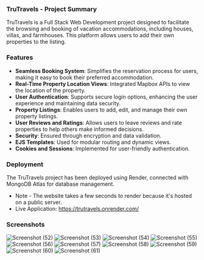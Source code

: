 ### TruTravels - Project Summary
TruTravels is a Full Stack Web Development project designed to facilitate the browsing and booking of vacation accommodations, including houses, villas, and farmhouses. This platform allows users to add their own properties to the listing. 

### Features
- **Seamless Booking System**: Simplifies the reservation process for users, making it easy to book their preferred accommodation.
- **Real-Time Property Location Views**: Integrated Mapbox APIs to view the location of the property.
- **User Authentication**: Supports secure login options, enhancing the user experience and maintaining data security.
- **Property Listings**: Enables users to add, edit, and manage their own property listings.
- **User Reviews and Ratings**: Allows users to leave reviews and rate properties to help others make informed decisions.
- **Security**: Ensured through encryption and data validation.
- **EJS Templates**: Used for modular routing and dynamic views.
- **Cookies and Sessions**: Implemented for user-friendly authentication.

### Deployment 
The TruTravels project has been deployed using Render, connected with MongoDB Atlas for database management.
* Note - The website takes a few seconds to render because it's hosted on a public server.
* Live Application: https://trutravels.onrender.com/
### Screenshots
![Screenshot (52)](https://github.com/user-attachments/assets/eb0474cf-970c-4fab-9f1d-95ab82c17030)
![Screenshot (53)](https://github.com/user-attachments/assets/6f9155e3-a310-4357-9ca6-fe909b263079)
![Screenshot (54)](https://github.com/user-attachments/assets/0c0d29dd-cb0e-4069-a31f-02e8c1d01e41)
![Screenshot (55)](https://github.com/user-attachments/assets/68fb55f4-ec9b-4eac-a6aa-015773ceb490)
![Screenshot (56)](https://github.com/user-attachments/assets/e96e4c67-5ddd-45a6-9520-59bcc46bc859)
![Screenshot (57)](https://github.com/user-attachments/assets/af60585a-a52b-44d7-877f-083042097ccf)
![Screenshot (58)](https://github.com/user-attachments/assets/01b3be54-aa8c-4c69-b249-1d30d3821aab)
![Screenshot (59)](https://github.com/user-attachments/assets/56fa1d5a-bba4-4b81-acb5-a1975e54ab2b)
![Screenshot (60)](https://github.com/user-attachments/assets/f73a2f3e-a8e4-4a16-994f-67ad5d2b9616)
![Screenshot (61)](https://github.com/user-attachments/assets/45d0e83e-7d5a-4c21-bef7-7b82aaaa196f)



